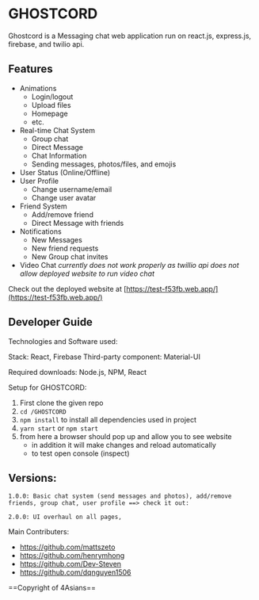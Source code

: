 # GHOSTCORD

Ghostcord is a Messaging chat web application run on react.js, express.js, firebase, and twilio api. 

## Features

* Animations
    * Login/logout
    * Upload files
    * Homepage
    * etc.
* Real-time Chat System
    * Group chat
    * Direct Message
    * Chat Information
    * Sending messages, photos/files, and emojis
* User Status (Online/Offline)
* User Profile
    * Change username/email
    * Change user avatar
* Friend System 
    * Add/remove friend 
    * Direct Message with friends
* Notifications
    * New Messages
    * New friend requests
    * New Group chat invites
* Video Chat
   *currently does not work properly as twillio api does not allow deployed website to run video chat*
   
Check out the deployed website at [https://test-f53fb.web.app/](https://test-f53fb.web.app/)

## Developer Guide

Technologies and Software used:

Stack: React, Firebase
Third-party component: Material-UI

Required downloads: Node.js, NPM, React

Setup for GHOSTCORD:
1. First clone the given repo 
2. `cd /GHOSTCORD`
3. `npm install` to install all dependencies used in project
5. `yarn start` or `npm start`
6. from here a browser should pop up and allow you to see website
    - in addition it will make changes and reload automatically
    - to test open console (inspect)


## Versions:
    1.0.0: Basic chat system (send messages and photos), add/remove friends, group chat, user profile ==> check it out: 
    
    2.0.0: UI overhaul on all pages,
    
    
Main Contributers:
- https://github.com/mattszeto
- https://github.com/henrymhong
- https://github.com/Dev-Steven
- https://github.com/dqnguyen1506

==Copyright of 4Asians==
